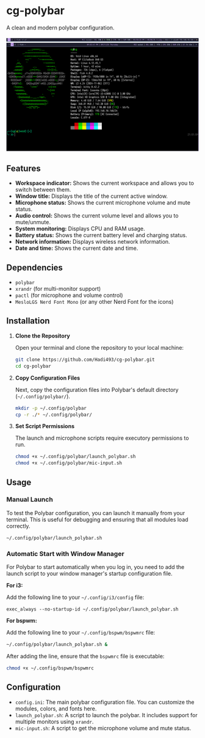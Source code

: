 # cg-polybar

A clean and modern polybar configuration.

![Screenshot](./cg-polybarv1.3.2.png)
![Screenshot](./i3.png)



## Features

- **Workspace indicator:** Shows the current workspace and allows you to switch between them.
- **Window title:** Displays the title of the current active window.
- **Microphone status:** Shows the current microphone volume and mute status.
- **Audio control:** Shows the current volume level and allows you to mute/unmute.
- **System monitoring:** Displays CPU and RAM usage.
- **Battery status:** Shows the current battery level and charging status.
- **Network information:** Displays wireless network information.
- **Date and time:** Shows the current date and time.

## Dependencies

- `polybar`
- `xrandr` (for multi-monitor support)
- `pactl` (for microphone and volume control)
- `MesloLGS Nerd Font Mono` (or any other Nerd Font for the icons)

## Installation

1.  **Clone the Repository**
    
    Open your terminal and clone the repository to your local machine:
    
    ```bash
    git clone https://github.com/Hadi493/cg-polybar.git
    cd cg-polybar
    ```
    
2.  **Copy Configuration Files**
    
    Next, copy the configuration files into Polybar's default directory (`~/.config/polybar/`).
    
    ```bash
    mkdir -p ~/.config/polybar
    cp -r ./* ~/.config/polybar/
    ```
    
3.  **Set Script Permissions**
    
    The launch and microphone scripts require executory permissions to run.
    
    ```bash
    chmod +x ~/.config/polybar/launch_polybar.sh
    chmod +x ~/.config/polybar/mic-input.sh
    ```
    

## Usage

### Manual Launch

To test the Polybar configuration, you can launch it manually from your terminal. This is useful for debugging and ensuring that all modules load correctly.

```bash
~/.config/polybar/launch_polybar.sh
```

### Automatic Start with Window Manager

For Polybar to start automatically when you log in, you need to add the launch script to your window manager's startup configuration file.

**For i3:**

Add the following line to your `~/.config/i3/config` file:

```
exec_always --no-startup-id ~/.config/polybar/launch_polybar.sh
```

**For bspwm:**

Add the following line to your `~/.config/bspwm/bspwmrc` file:

```bash
~/.config/polybar/launch_polybar.sh &
```

After adding the line, ensure that the `bspwmrc` file is executable:

```bash
chmod +x ~/.config/bspwm/bspwmrc
```

## Configuration

- `config.ini`: The main polybar configuration file. You can customize the modules, colors, and fonts here.
- `launch_polybar.sh`: A script to launch the polybar. It includes support for multiple monitors using `xrandr`.
- `mic-input.sh`: A script to get the microphone volume and mute status.
